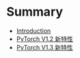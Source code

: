 # Summary

* [Introduction](README.md)
* [PyTorch V1.2 新特性](PyTorch_V1.2.md)
* [PyTorch V1.3 新特性](PyTorch_V1.3.md)
